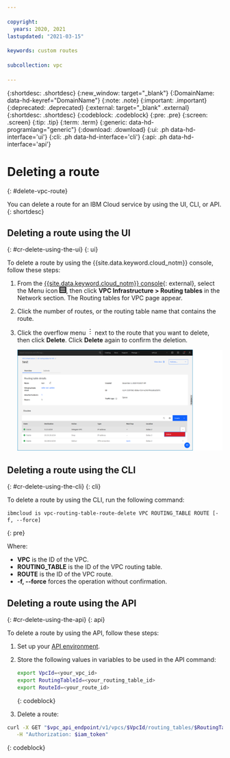 ```yaml
---

copyright:
  years: 2020, 2021
lastupdated: "2021-03-15"

keywords: custom routes

subcollection: vpc

---
```


{:shortdesc: .shortdesc}
{:new_window: target="_blank"}
{:DomainName: data-hd-keyref="DomainName"}
{:note: .note}
{:important: .important}
{:deprecated: .deprecated}
{:external: target="_blank" .external}
{:shortdesc: .shortdesc}
{:codeblock: .codeblock}
{:pre: .pre}
{:screen: .screen}
{:tip: .tip}
{:term: .term}
{:generic: data-hd-programlang="generic"}
{:download: .download}
{:ui: .ph data-hd-interface='ui'}
{:cli: .ph data-hd-interface='cli'}
{:api: .ph data-hd-interface='api'}

# Deleting a route
{: #delete-vpc-route}

You can delete a route for an IBM Cloud service by using the UI, CLI, or API.
{: shortdesc}

## Deleting a route using the UI
{: #cr-delete-using-the-ui}
{: ui}

To delete a route by using the {{site.data.keyword.cloud_notm}} console, follow these steps:

1. From the [{{site.data.keyword.cloud_notm}} console](https://{DomainName}/vpc-ext){: external}, select the Menu icon ![Menu icon](/images/menu_icon.png), then click **VPC Infrastructure > Routing tables** in the Network section. The Routing tables for VPC page appear.
2. Click the number of routes, or the routing table name that contains the route.
3. Click the overflow menu ![overflow menu](images/overflow.png) next to the route that you want to delete, then click **Delete**. Click **Delete** again to confirm the deletion.

   ![Deleting a route](./images/cr-routing-table-route-delete.png)

## Deleting a route using the CLI
{: #cr-delete-using-the-cli}
{: cli}

To delete a route by using the CLI, run the following command:

```
ibmcloud is vpc-routing-table-route-delete VPC ROUTING_TABLE ROUTE [-f, --force]
```
{: pre}

Where:

* **VPC** is the ID of the VPC.
* **ROUTING_TABLE** is the ID of the VPC routing table.
* **ROUTE** is the ID of the VPC route.
* **-f, --force** forces the operation without confirmation.

## Deleting a route using the API
{: #cr-delete-using-the-api}
{: api}

To delete a route by using the API, follow these steps:

1. Set up your [API environment](/docs/vpc?topic=vpc-set-up-environment#api-prerequisites-setup).
2. Store the following values in variables to be used in the API command:

    ```sh
    export VpcId=<your_vpc_id>
    export RoutingTableId=<your_routing_table_id>
    export RouteId=<your_route_id>
    ```
    {: codeblock}

3.  Delete a route:

   ```sh
   curl -X GET "$vpc_api_endpoint/v1/vpcs/$VpcId/routing_tables/$RoutingTableId/routes/$RouteId?version=$api_version&generation=2" \
      -H "Authorization: $iam_token"
   ```
   {: codeblock}
